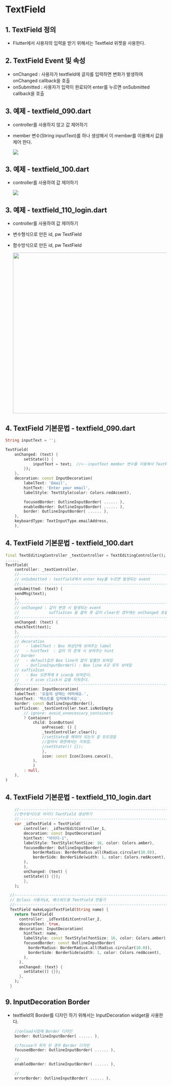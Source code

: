 # TextField

## 1. TextField 정의
 - Flutter에서 사용자의 입력을 받기 위해서는 Textfield 위젯을 사용한다.

  

## 2. TextField Event 및 속성
 - onChanged : 사용자가 textfield에 글자를 입력하면 변화가 발생하여 onChanged callback을 호출
 - onSubmitted : 사용자가 입력이 완료되어 enter를 누르면 onSubmitted callback을 호출

## 3. 예제 - textfield_090.dart
 - controller를 사용하지 않고 값 제어하기
 - member 변수(String inputText)를 하나 생성해서 이 member를 이용해서 값을 제어 한다.

	<img src="./README_images/textfield_090.png">

## 3. 예제 - textfield_100.dart
 - controller를 사용하여 값 제어하기

	<img src="./README_images/textfield_100.png">

## 3. 예제 - textfield_110_login.dart
 - controller를 사용하여 값 제어하기
 - 변수형식으로 만든 id, pw TextField
 - 함수방식으로 만든 id, pw TextField

	<img src="./README_images/textfield_110_login.png" width="500">


## 4. TextField 기본문법 - textfield_090.dart
```dart
String inputText = '';

TextField(
    onChanged: (text) {
        setState(() {
            inputText = text;  //<--inputText member 변수를 이용해서 TextField값 제어
        });
    },
    decoration: const InputDecoration(
        labelText: 'Email',
        hintText: 'Enter your email',
        labelStyle: TextStyle(color: Colors.redAccent),

        focusedBorder: OutlineInputBorder( ...... ),
        enabledBorder: OutlineInputBorder( ...... ),
        border: OutlineInputBorder( ...... ),
    ),
    keyboardType: TextInputType.emailAddress,
    ),
```

## 4. TextField 기본문법 - textfield_100.dart
```dart
final TextEditingController _textController = TextEditingController();
......
TextField(
    controller: _textController,
    //------------------------------------------------------------------------
    // onSubmitted : textfield에서 enter key를 누르면 발생되는 event
    //------------------------------------------------------------------------
    onSubmitted: (text) {
    sendMsg(text);
    },
    //------------------------------------------------------------------------
    // onChanged : 값이 변경 시 발생되는 event
    //             suffixIcon 을 클릭 후 값이 clear된 경우에는 onChanged 호출 안됨
    //------------------------------------------------------------------------
    onChanged: (text) {
    checkText(text);
    },
    //------------------------------------------------------------------------
    // decoration
    //   - labelText : Box 좌상단에 보여주는 label
    //   - hintText  : 값이 미 존재 시 보여주는 hint
    // border
    //   - default값은 Box line이 없이 밑줄만 보여짐
    //   - OutlineInputBorder() : Box line 4곳 모두 보여짐
    // suffixIcon
    //   - Box 오른쪽에 X icon늘 보여준다.
    //   - X icon click시 값을 지워준다.
    //------------------------------------------------------------------------
    decoration: InputDecoration(
    labelText: '오늘의 상태는 어떠세요.',
    hintText: '텍스트를 입력해주세요',
    border: const OutlineInputBorder(),
    suffixIcon: _textController.text.isNotEmpty
        // ignore: avoid_unnecessary_containers
        ? Container(
            child: IconButton(
                onPressed: () {
                _textController.clear();
                //setState를 해줘야 되는지 잘 모르겠음
                //없어서 화면에서는 지워짐.
                //setState(() {});
                },
                icon: const Icon(Icons.cancel),
            ),
            )
        : null,
    ),
)
```


## 4. TextField 기본문법 - textfield_110_login.dart
```dart
    //------------------------------------------------------------------------
    //변수방식으로 아이디 TextField 생성하기
    //------------------------------------------------------------------------
    var _idTextField = TextField(
        controller: _idTextEditController_1,
        decoration: const InputDecoration(
        hintText: "아이디-1",
        labelStyle: TextStyle(fontSize: 16, color: Colors.amber),
        focusedBorder: OutlineInputBorder(
            borderRadius: BorderRadius.all(Radius.circular(10.0)),
            borderSide: BorderSide(width: 1, color: Colors.redAccent),
        ),
        ),
        onChanged: (text) {
        setState(() {});
        },
    );

  //------------------------------------------------------------------------
  // @class 사용자id, 패스워드용 TextField 만들기
  //------------------------------------------------------------------------
  TextField makeLoginTextField(String name) {
    return TextField(
      controller: _idTextEditController_2,
      obscureText: true,
      decoration: InputDecoration(
        hintText: name,
        labelStyle: const TextStyle(fontSize: 16, color: Colors.amber),
        focusedBorder: const OutlineInputBorder(
          borderRadius: BorderRadius.all(Radius.circular(10.0)),
          borderSide: BorderSide(width: 1, color: Colors.redAccent),
        ),
      ),
      onChanged: (text) {
        setState(() {});
      },
    );
  }    
```

## 9. InputDecoration Border
 - textfield의 Border를 디자인 하기 위해서는 InputDecoration widget을 사용한다.

```dart
    //onload시점에 Border 디자인
    border: OutlineInputBorder( ...... ),

    //focuse가 위치 된 경우 Border 디자인
    focusedBorder: OutlineInputBorder( ...... ),

    //
    enabledBorder: OutlineInputBorder( ...... ),

    //
    errorBorder: OutlineInputBorder( ...... ),
```
